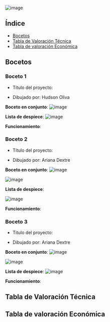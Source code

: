 

![image](https://github.com/Arianadextre/PROYECTO-DE-FUNBIO-1/assets/143019386/96d31fb6-1b95-4c66-a07a-bfc1a709cec6)


## Índice
- [Bocetos](#Bocetos)
- [Tabla de Valoración Técnica](#Tabla-de-Valoración-Técnica)
- [Tabla de valoración Económica](#Tabla-de-valoración-Económica)

## Bocetos
### Boceto 1
- Título del proyecto:

- Dibujado por: Hudson Oliva

**Boceto en conjunto**:
![image](https://github.com/Arianadextre/PROYECTO-DE-FUNBIO-1/assets/143019345/c8cd6b71-f735-48fc-a7cd-db1add20af69)

**Lista de despiece**:
![image](https://github.com/Arianadextre/PROYECTO-DE-FUNBIO-1/assets/143019345/e48a83a5-daf0-4b5e-840c-8315092a9853)

**Funcionamiento**:


### Boceto 2
- Título del proyecto: 

- Dibujado por: Ariana Dextre

**Boceto en conjunto**:
![image](https://github.com/Arianadextre/PROYECTO-DE-FUNBIO-1/assets/143019275/242bb414-deb8-427d-8276-0ba64f1c886f)

![image](https://github.com/Arianadextre/PROYECTO-DE-FUNBIO-1/assets/143019386/56f77d28-c132-417d-a46c-3eb5ae99da90)


**Lista de despiece**:

![image](https://github.com/Arianadextre/PROYECTO-DE-FUNBIO-1/assets/143019275/32dbf414-b559-4af9-8da9-cb69209a8ffb)

**Funcionamiento**:

### Boceto 3
- Titulo del proyecto: 

- Dibujado por: Ariana Dextre

**Boceto en conjunto**:
![image](https://github.com/Arianadextre/PROYECTO-DE-FUNBIO-1/assets/143019386/0c685a4b-5f24-4963-963b-c3a08e4329be)

![image](https://github.com/Arianadextre/PROYECTO-DE-FUNBIO-1/assets/143019386/aa4d4800-a5ae-423b-97f5-cb37421181b4)


**Lista de despiece**:
![image](https://github.com/Arianadextre/PROYECTO-DE-FUNBIO-1/assets/143019386/3a9ad215-98a1-4953-ade9-581af0f31978)


**Funcionamiento**:



## Tabla de Valoración Técnica




## Tabla de valoración Económica




